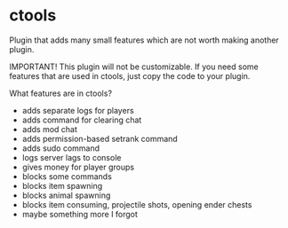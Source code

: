 ctools
======

Plugin that adds many small features which are not worth making another plugin.

IMPORTANT!
This plugin will not be customizable.
If you need some features that are used in ctools, just copy the code to your plugin.

What features are in ctools?
- adds separate logs for players
- adds command for clearing chat
- adds mod chat
- adds permission-based setrank command
- adds sudo command
- logs server lags to console
- gives money for player groups
- blocks some commands
- blocks item spawning
- blocks animal spawning
- blocks item consuming, projectile shots, opening ender chests
- maybe something more I forgot
